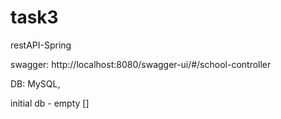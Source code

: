 # task3
restAPI-Spring

swagger: http://localhost:8080/swagger-ui/#/school-controller

DB: MySQL,

initial db - empty []
